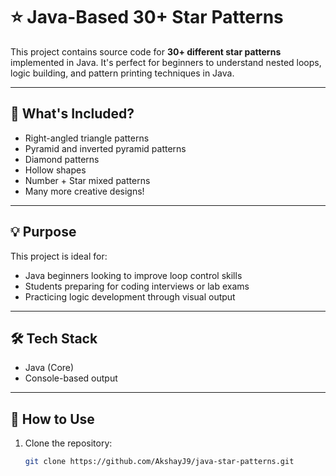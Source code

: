# ⭐ Java-Based 30+ Star Patterns

This project contains source code for **30+ different star patterns** implemented in Java. It's perfect for beginners to understand nested loops, logic building, and pattern printing techniques in Java.

---

## 📌 What's Included?

- Right-angled triangle patterns
- Pyramid and inverted pyramid patterns
- Diamond patterns
- Hollow shapes
- Number + Star mixed patterns
- Many more creative designs!

---

## 💡 Purpose

This project is ideal for:
- Java beginners looking to improve loop control skills
- Students preparing for coding interviews or lab exams
- Practicing logic development through visual output

---

## 🛠️ Tech Stack

- Java (Core)
- Console-based output

---

## 🚀 How to Use

1. Clone the repository:
   ```bash
   git clone https://github.com/AkshayJ9/java-star-patterns.git
